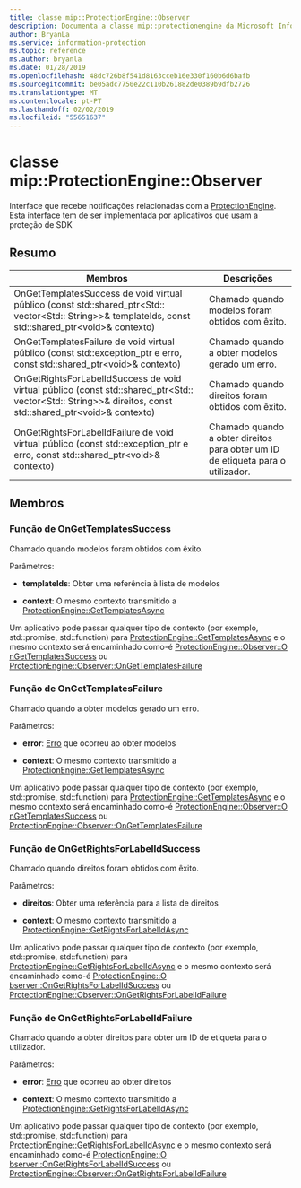 ```yaml
---
title: classe mip::ProtectionEngine::Observer
description: Documenta a classe mip::protectionengine da Microsoft Information Protection (MIP) SDK.
author: BryanLa
ms.service: information-protection
ms.topic: reference
ms.author: bryanla
ms.date: 01/28/2019
ms.openlocfilehash: 48dc726b8f541d8163cceb16e330f160b6d6bafb
ms.sourcegitcommit: be05adc7750e22c110b261882de0389b9dfb2726
ms.translationtype: MT
ms.contentlocale: pt-PT
ms.lasthandoff: 02/02/2019
ms.locfileid: "55651637"
---
```

# <a name="class-mipprotectionengineobserver"></a>classe mip::ProtectionEngine::Observer 
Interface que recebe notificações relacionadas com a [ProtectionEngine](class_mip_protectionengine.md).
Esta interface tem de ser implementada por aplicativos que usam a proteção de SDK
  
## <a name="summary"></a>Resumo
 Membros                        | Descrições                                
--------------------------------|---------------------------------------------
OnGetTemplatesSuccess de void virtual público (const std::shared_ptr\<Std:: vector\<Std:: String\>\>& templateIds, const std::shared_ptr\<void\>& contexto)  |  Chamado quando modelos foram obtidos com êxito.
OnGetTemplatesFailure de void virtual público (const std::exception_ptr e erro, const std::shared_ptr\<void\>& contexto)  |  Chamado quando a obter modelos gerado um erro.
OnGetRightsForLabelIdSuccess de void virtual público (const std::shared_ptr\<Std:: vector\<Std:: String\>\>& direitos, const std::shared_ptr\<void\>& contexto)  |  Chamado quando direitos foram obtidos com êxito.
OnGetRightsForLabelIdFailure de void virtual público (const std::exception_ptr e erro, const std::shared_ptr\<void\>& contexto)  |  Chamado quando a obter direitos para obter um ID de etiqueta para o utilizador.
  
## <a name="members"></a>Membros
  
### <a name="ongettemplatessuccess-function"></a>Função de OnGetTemplatesSuccess
Chamado quando modelos foram obtidos com êxito.

Parâmetros:  
* **templateIds**: Obter uma referência à lista de modelos 


* **context**: O mesmo contexto transmitido a [ProtectionEngine::GetTemplatesAsync](class_mip_protectionengine.md#gettemplatesasync-function)


Um aplicativo pode passar qualquer tipo de contexto (por exemplo, std::promise, std::function) para [ProtectionEngine::GetTemplatesAsync](class_mip_protectionengine.md#gettemplatesasync-function) e o mesmo contexto será encaminhado como-é [ProtectionEngine::Observer::O nGetTemplatesSuccess](class_mip_protectionengine_observer.md#ongettemplatessuccess-function) ou [ProtectionEngine::Observer::OnGetTemplatesFailure](class_mip_protectionengine_observer.md#ongettemplatesfailure-function)
  
### <a name="ongettemplatesfailure-function"></a>Função de OnGetTemplatesFailure
Chamado quando a obter modelos gerado um erro.

Parâmetros:  
* **error**: [Erro](class_mip_error.md) que ocorreu ao obter modelos 


* **context**: O mesmo contexto transmitido a [ProtectionEngine::GetTemplatesAsync](class_mip_protectionengine.md#gettemplatesasync-function)


Um aplicativo pode passar qualquer tipo de contexto (por exemplo, std::promise, std::function) para [ProtectionEngine::GetTemplatesAsync](class_mip_protectionengine.md#gettemplatesasync-function) e o mesmo contexto será encaminhado como-é [ProtectionEngine::Observer::O nGetTemplatesSuccess](class_mip_protectionengine_observer.md#ongettemplatessuccess-function) ou [ProtectionEngine::Observer::OnGetTemplatesFailure](class_mip_protectionengine_observer.md#ongettemplatesfailure-function)
  
### <a name="ongetrightsforlabelidsuccess-function"></a>Função de OnGetRightsForLabelIdSuccess
Chamado quando direitos foram obtidos com êxito.

Parâmetros:  
* **direitos**: Obter uma referência para a lista de direitos 


* **context**: O mesmo contexto transmitido a [ProtectionEngine::GetRightsForLabelIdAsync](class_mip_protectionengine.md#getrightsforlabelidasync-function)


Um aplicativo pode passar qualquer tipo de contexto (por exemplo, std::promise, std::function) para [ProtectionEngine::GetRightsForLabelIdAsync](class_mip_protectionengine.md#getrightsforlabelidasync-function) e o mesmo contexto será encaminhado como-é [ProtectionEngine::O bserver::OnGetRightsForLabelIdSuccess](class_mip_protectionengine_observer.md#ongetrightsforlabelidsuccess-function) ou [ProtectionEngine::Observer::OnGetRightsForLabelIdFailure](class_mip_protectionengine_observer.md#ongetrightsforlabelidfailure-function)
  
### <a name="ongetrightsforlabelidfailure-function"></a>Função de OnGetRightsForLabelIdFailure
Chamado quando a obter direitos para obter um ID de etiqueta para o utilizador.

Parâmetros:  
* **error**: [Erro](class_mip_error.md) que ocorreu ao obter direitos 


* **context**: O mesmo contexto transmitido a [ProtectionEngine::GetRightsForLabelIdAsync](class_mip_protectionengine.md#getrightsforlabelidasync-function)


Um aplicativo pode passar qualquer tipo de contexto (por exemplo, std::promise, std::function) para [ProtectionEngine::GetRightsForLabelIdAsync](class_mip_protectionengine.md#getrightsforlabelidasync-function) e o mesmo contexto será encaminhado como-é [ProtectionEngine::O bserver::OnGetRightsForLabelIdSuccess](class_mip_protectionengine_observer.md#ongetrightsforlabelidsuccess-function) ou [ProtectionEngine::Observer::OnGetRightsForLabelIdFailure](class_mip_protectionengine_observer.md#ongetrightsforlabelidfailure-function)